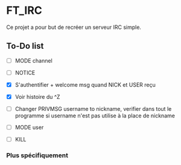 # FT_IRC

Ce projet a pour but de recréer un serveur IRC simple.

## To-Do list

 - [ ] MODE channel
 - [ ] NOTICE
 - [X] S'authentifier + welcome msg quand NICK et USER reçu
 - [X] Voir histoire du ^Z
 - [ ] Changer PRIVMSG username to nickname, verifier dans tout le programme si username n'est pas utilise à la place de nickname

 - [ ] MODE user
 - [ ] KILL

### Plus spécifiquement

